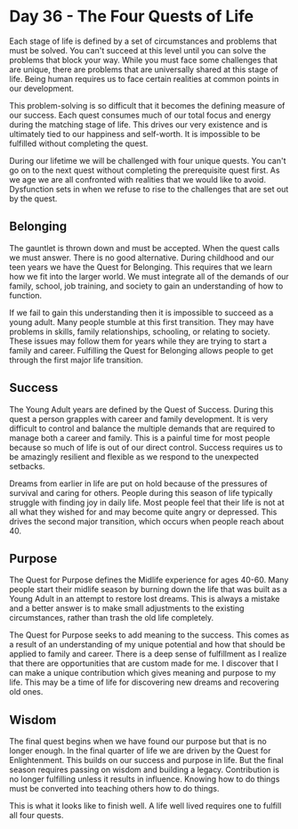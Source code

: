 # Day 36 - The Four Quests of Life

Each stage of life is defined by a set of circumstances and problems that must be solved. You can't succeed at this
level until you can solve the problems that block your way. While you must face some challenges that are unique, there
are problems that are universally shared at this stage of life. Being human requires us to face certain realities at
common points in our development.

This problem-solving is so difficult that it becomes the defining measure of our success. Each quest consumes much of
our total focus and energy during the matching stage of life. This drives our very existence and is ultimately tied to
our happiness and self-worth. It is impossible to be fulfilled without completing the quest.

During our lifetime we will be challenged with four unique quests. You can't go on to the next quest without completing
the prerequisite quest first. As we age we are all confronted with realities that we would like to avoid. Dysfunction
sets in when we refuse to rise to the challenges that are set out by the quest.


## Belonging

The gauntlet is thrown down and must be accepted. When the quest calls we must answer. There is no good alternative.
During childhood and our teen years we have the Quest for Belonging. This requires that we learn how we fit into the
larger world. We must integrate all of the demands of our family, school, job training, and society to gain an
understanding of how to function.

If we fail to gain this understanding then it is impossible to succeed as a young adult. Many people stumble at this
first transition. They may have problems in skills, family relationships, schooling, or relating to society. These
issues may follow them for years while they are trying to start a family and career. Fulfilling the Quest for Belonging
allows people to get through the first major life transition.


## Success

The Young Adult years are defined by the Quest of Success. During this quest a person grapples with career and family
development. It is very difficult to control and balance the multiple demands that are required to manage both a career
and family. This is a painful time for most people because so much of life is out of our direct control. Success
requires us to be amazingly resilient and flexible as we respond to the unexpected setbacks.

Dreams from earlier in life are put on hold because of the pressures of survival and caring for others. People during
this season of life typically struggle with finding joy in daily life. Most people feel that their life is not at all
what they wished for and may become quite angry or depressed. This drives the second major transition, which occurs when
people reach about 40.


## Purpose

The Quest for Purpose defines the Midlife experience for ages 40-60. Many people start their midlife season by burning
down the life that was built as a Young Adult in an attempt to restore lost dreams. This is always a mistake and a
better answer is to make small adjustments to the existing circumstances, rather than trash the old life completely.

The Quest for Purpose seeks to add meaning to the success. This comes as a result of an understanding of my unique
potential and how that should be applied to family and career. There is a deep sense of fulfillment as I realize that
there are opportunities that are custom made for me. I discover that I can make a unique contribution which gives
meaning and purpose to my life. This may be a time of life for discovering new dreams and recovering old ones.


## Wisdom

The final quest begins when we have found our purpose but that is no longer enough. In the final quarter of life we are
driven by the Quest for Enlightenment. This builds on our success and purpose in life. But the final season requires
passing on wisdom and building a legacy. Contribution is no longer fulfilling unless it results in influence. Knowing
how to do things must be converted into teaching others how to do things.

This is what it looks like to finish well. A life well lived requires one to fulfill all four quests.


